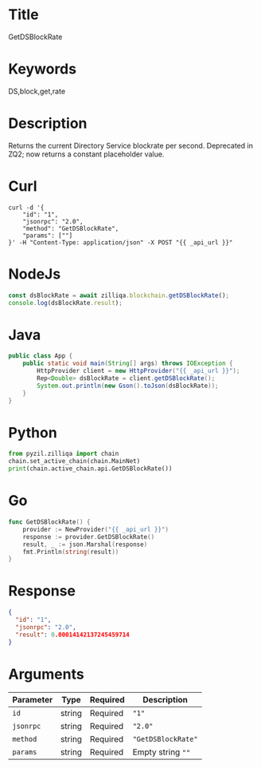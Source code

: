 # Title

GetDSBlockRate

# Keywords

DS,block,get,rate

# Description

Returns the current Directory Service blockrate per second.
Deprecated in ZQ2; now returns a constant placeholder value.

# Curl

```shell
curl -d '{
    "id": "1",
    "jsonrpc": "2.0",
    "method": "GetDSBlockRate",
    "params": [""]
}' -H "Content-Type: application/json" -X POST "{{ _api_url }}"
```

# NodeJs

```js
const dsBlockRate = await zilliqa.blockchain.getDSBlockRate();
console.log(dsBlockRate.result);
```

# Java

```java
public class App {
    public static void main(String[] args) throws IOException {
        HttpProvider client = new HttpProvider("{{ _api_url }}");
        Rep<Double> dsBlockRate = client.getDSBlockRate();
        System.out.println(new Gson().toJson(dsBlockRate));
    }
}
```

# Python

```python
from pyzil.zilliqa import chain
chain.set_active_chain(chain.MainNet)
print(chain.active_chain.api.GetDSBlockRate())
```

# Go

```go
func GetDSBlockRate() {
    provider := NewProvider("{{ _api_url }}")
    response := provider.GetDSBlockRate()
    result, _ := json.Marshal(response)
    fmt.Println(string(result))
}
```

# Response

```json
{
  "id": "1",
  "jsonrpc": "2.0",
  "result": 0.00014142137245459714
}
```

# Arguments

| Parameter | Type   | Required | Description        |
| --------- | ------ | -------- | ------------------ |
| `id`      | string | Required | `"1"`              |
| `jsonrpc` | string | Required | `"2.0"`            |
| `method`  | string | Required | `"GetDSBlockRate"` |
| `params`  | string | Required | Empty string `""`  |
